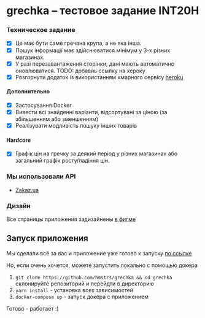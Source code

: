# grechka – тестовое задание INT20H

### Техническое задание

- [x] Це має бути саме гречана крупа, а не яка інша.
- [x] Пошук інформації має здійснюватися мінімум у 3-х різних магазинах.
- [x] У разі перезавантаження сторінки, дані мають автоматично оновлюватися.
TODO: добавиь ссылку на хероку
- [x] Розгорнути додаток із використанням хмарного сервісу [heroku](heroku.com)

#### Дополнительно

- [x] Застосування Docker
- [x] Вивести всі знайденні варіанти, відсортувані за ціною (за збільшенням або зменшенням)
- [x] Реалізувати модливість пошуку інших товарів

#### Hardcore

- [x] Графік цін на гречку за деякий період у різних магазинах або загальний графік росту/падіння цін.

### Мы использовали API

- [Zakaz.ua](https://stores-api.zakaz.ua)

### Дизайн

Все страницы приложения задизайнены [в фигме](https://www.figma.com/file/D4EQQuEdbtmPDckStzvFRw/grechka?node-id=0%3A1)

## Запуск приложения

Мы сделали всё за вас и приложение уже готово к запуску [по ссылке](https://hmstrs-grechka.herokuapp.com/)

Но, если очень хочется, можете запустить локально с помощью докера

1.  `git clone https://github.com/hmstrs/grechka && cd grechka` склонируйте репозиторий и перейдти в директорию
2.  `yarn install` - установка всех зависимостей
3.  `docker-compose up` - запуск докера с приложением

Готово - работает :)
